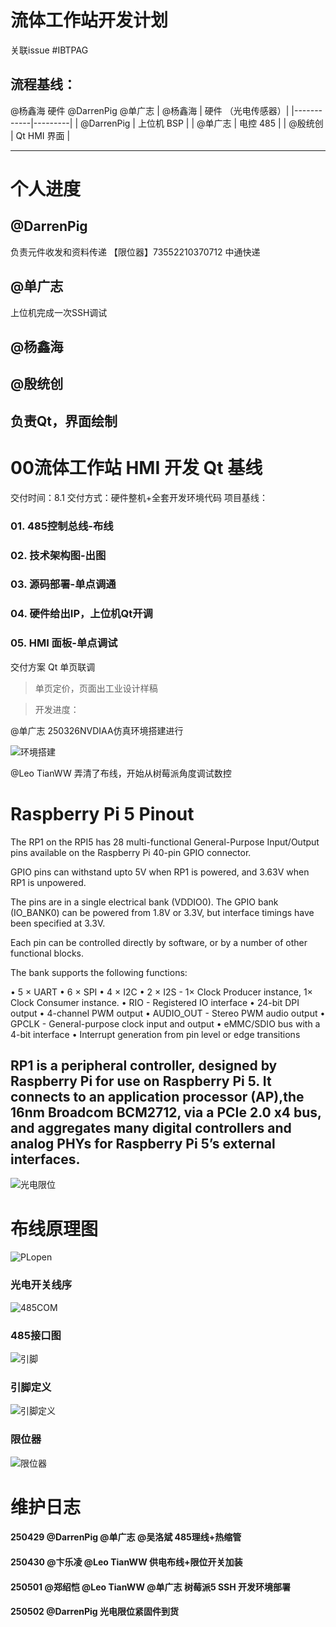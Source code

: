 # 流体工作站开发计划
关联issue #IBTPAG

## 流程基线：
@杨鑫海 硬件
@DarrenPig
@单广志
| @杨鑫海    | 硬件 （光电传感器）|
|------------|---------|
| @DarrenPig | 上位机 BSP      | 
| @单广志     | 电控 485       |
| @殷统创     | Qt HMI 界面    |

---
# 个人进度
##  @DarrenPig 
负责元件收发和资料传递
【限位器】73552210370712 中通快递
## @单广志
上位机完成一次SSH调试
## @杨鑫海 
## @殷统创 
负责Qt，界面绘制
---
#  00流体工作站 HMI 开发 Qt 基线

交付时间：8.1
交付方式：硬件整机+全套开发环境代码
项目基线：
### 01.	485控制总线-布线
### 02.	技术架构图-出图
### 03.	源码部署-单点调通
### 04.	硬件给出IP，上位机Qt开调
### 05.	HMI 面板-单点调试
交付方案 Qt 单页联调
> 单页定价，页面出工业设计样稿


> 开发进度：

 @单广志 250326NVDIAA仿真环境搭建进行

![环境搭建](../image/Snipaste_2025-03-25_21-58-01.png)

 @Leo TianWW 弄清了布线，开始从树莓派角度调试数控

# Raspberry Pi 5 Pinout

The RP1 on the RPI5 has 28 multi-functional General-Purpose Input/Output pins available on the Raspberry Pi 40-pin
GPIO connector.

GPIO pins can withstand upto 5V when RP1 is powered, and 3.63V when RP1 is unpowered.

The pins are in a single electrical bank (VDDIO0). The GPIO bank (IO_BANK0) can be powered from 1.8V or 3.3V, but
interface timings have been specified at 3.3V. 

Each pin can be controlled directly by software, or by a number of other functional blocks.

The bank supports the following functions:
 
• 5 × UART
• 6 × SPI
• 4 × I2C
• 2 × I2S - 1× Clock Producer instance, 1× Clock Consumer instance.
• RIO - Registered IO interface
• 24-bit DPI output
• 4-channel PWM output
• AUDIO_OUT - Stereo PWM audio output
• GPCLK - General-purpose clock input and output
• eMMC/SDIO bus with a 4-bit interface
• Interrupt generation from pin level or edge transitions

RP1 is a peripheral controller, designed by Raspberry Pi for use on Raspberry Pi 5. It connects to an application processor (AP),the 16nm Broadcom BCM2712, via a PCIe 2.0 x4 bus, and aggregates many digital controllers and analog PHYs for Raspberry Pi 5’s external interfaces.
---

![光电限位](%E5%85%89%E7%94%B5%E9%99%90%E4%BD%8D%E5%BC%80%E5%85%B3%E6%8E%A5%E7%BA%BF.jpg)

# 布线原理图

![PLopen](../image/PhotoelectricKG.png)

### 光电开关线序

![485COM](../image/485COM.png)

### 485接口图

![引脚](../Print.png)

### 引脚定义

![引脚定义](../image/JIDINAQI.png)

### 限位器
![限位器](../image/%E9%99%90%E4%BD%8D%E5%99%A8.jpg)

# 维护日志
#### 250429 @DarrenPig  @单广志  @吴洛斌 485理线+热缩管
#### 250430  @卞乐凌  @Leo TianWW 供电布线+限位开关加装
#### 250501  @郑绍恺  @Leo TianWW  @单广志 树莓派5 SSH 开发环境部署
#### 250502  @DarrenPig 光电限位紧固件到货